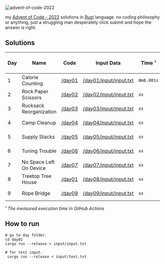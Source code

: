 ![advent-of-code-2022](./advent-of-code-2022-hero.png)

my [Advent of Code - 2022](https://adventofcode.com/2022) solutions in [Rust](https://www.rust-lang.org) language.
no coding philosophy or anything, just a struggling man desperately click submit and hope the answer is right.

## Solutions

| Day | Name                    | Code             | Input Data                                       | Time ¹     | GitHub Action Output                                                                                                                                                                                              |
| --- | ----------------------- | ---------------- | ------------------------------------------------ | ---------- | ----------------------------------------------------------------------------------------------------------------------------------------------------------------------------------------------------------------- |
| 1   | Calorie Counting        | [/day01](/day01) | [/day01/input/input.txt](/day01/input/input.txt) | `0m0.001s` | [![Day-01](https://github.com/karnpapon/advent-of-code-2022/actions/workflows/day01.yml/badge.svg?branch=main)](https://github.com/karnpapon/advent-of-code-2022/actions/workflows/day01.yml?query=branch%3Amain) |
| 2   | Rock Paper Scissors     | [/day02](/day02) | [/day02/input/input.txt](/day02/input/input.txt) | `xx`       | [![Day-02](https://github.com/karnpapon/advent-of-code-2022/actions/workflows/day02.yml/badge.svg?branch=main)](https://github.com/karnpapon/advent-of-code-2022/actions/workflows/day02.yml?query=branch%3Amain) |
| 3   | Rucksack Reorganization | [/day03](/day03) | [/day03/input/input.txt](/day03/input/input.txt) | `xx`       | [![Day-03](https://github.com/karnpapon/advent-of-code-2022/actions/workflows/day03.yml/badge.svg?branch=main)](https://github.com/karnpapon/advent-of-code-2022/actions/workflows/day03.yml?query=branch%3Amain) |
| 4   | Camp Cleanup            | [/day04](/day04) | [/day04/input/input.txt](/day04/input/input.txt) | `xx`       | [![Day-04](https://github.com/karnpapon/advent-of-code-2022/actions/workflows/day04.yml/badge.svg?branch=main)](https://github.com/karnpapon/advent-of-code-2022/actions/workflows/day04.yml?query=branch%3Amain) |
| 5   | Supply Stacks           | [/day05](/day05) | [/day05/input/input.txt](/day05/input/input.txt) | `xx`       | [![Day-05](https://github.com/karnpapon/advent-of-code-2022/actions/workflows/day05.yml/badge.svg?branch=main)](https://github.com/karnpapon/advent-of-code-2022/actions/workflows/day05.yml?query=branch%3Amain) |
| 6   | Tuning Trouble          | [/day06](/day06) | [/day06/input/input.txt](/day06/input/input.txt) | `xx`       | [![Day-06](https://github.com/karnpapon/advent-of-code-2022/actions/workflows/day06.yml/badge.svg?branch=main)](https://github.com/karnpapon/advent-of-code-2022/actions/workflows/day06.yml?query=branch%3Amain) |
| 7   | No Space Left On Device | [/day07](/day07) | [/day07/input/input.txt](/day07/input/input.txt) | `xx`       | [![Day-07](https://github.com/karnpapon/advent-of-code-2022/actions/workflows/day07.yml/badge.svg?branch=main)](https://github.com/karnpapon/advent-of-code-2022/actions/workflows/day07.yml?query=branch%3Amain) |
| 8   | Treetop Tree House      | [/day01](/day08) | [/day08/input/input.txt](/day08/input/input.txt) | `xx`       | [![Day-08](https://github.com/karnpapon/advent-of-code-2022/actions/workflows/day08.yml/badge.svg?branch=main)](https://github.com/karnpapon/advent-of-code-2022/actions/workflows/day08.yml?query=branch%3Amain) |
| 9   | Rope Bridge             | [/day09](/day09) | [/day09/input/input.txt](/day09/input/input.txt) | `xx`       | [![Day-09](https://github.com/karnpapon/advent-of-code-2022/actions/workflows/day09.yml/badge.svg?branch=main)](https://github.com/karnpapon/advent-of-code-2022/actions/workflows/day09.yml?query=branch%3Amain) |

¹ _The measured execution time in GitHub Actions_

## How to run

```
# go to day folder.
cd day01
cargo run --release < input/input.txt

# for test input.
 cargo run --release < input/test.txt
```
